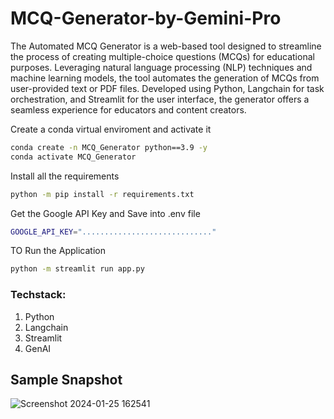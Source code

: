 # MCQ-Generator-by-Gemini-Pro
The Automated MCQ Generator is a web-based tool designed to streamline the process of creating multiple-choice questions (MCQs) for educational purposes. Leveraging natural language processing (NLP) techniques and machine learning models, the tool automates the generation of MCQs from user-provided text or PDF files. Developed using Python, Langchain for task orchestration, and Streamlit for the user interface, the generator offers a seamless experience for educators and content creators.

Create a conda virtual enviroment and activate it
```bash
conda create -n MCQ_Generator python==3.9 -y
conda activate MCQ_Generator
```
Install all the requirements
```bash
python -m pip install -r requirements.txt
```
Get the Google API Key and Save into .env file
```bash
GOOGLE_API_KEY="............................."
```
TO Run the Application
```bash
python -m streamlit run app.py
```

### Techstack:
1. Python
2. Langchain
3. Streamlit
4. GenAI

## Sample Snapshot 
![Screenshot 2024-01-25 162541](https://github.com/elavalasrinivasreddy/MCQ-Generator-by-Gemini-Pro/assets/45328855/283f404c-bb23-4da7-852e-0a5a082554bc)
